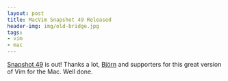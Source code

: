 ```yaml
---
layout: post
title: MacVim Snapshot 49 Released
header-img: img/old-bridge.jpg
tags:
- vim
- mac
---
```

[Snapshot 49](http://code.google.com/p/macvim/) is out! Thanks a lot, [Björn](http://b4winckler.wordpress.com/) and supporters for this great version of Vim for the Mac. Well done.
